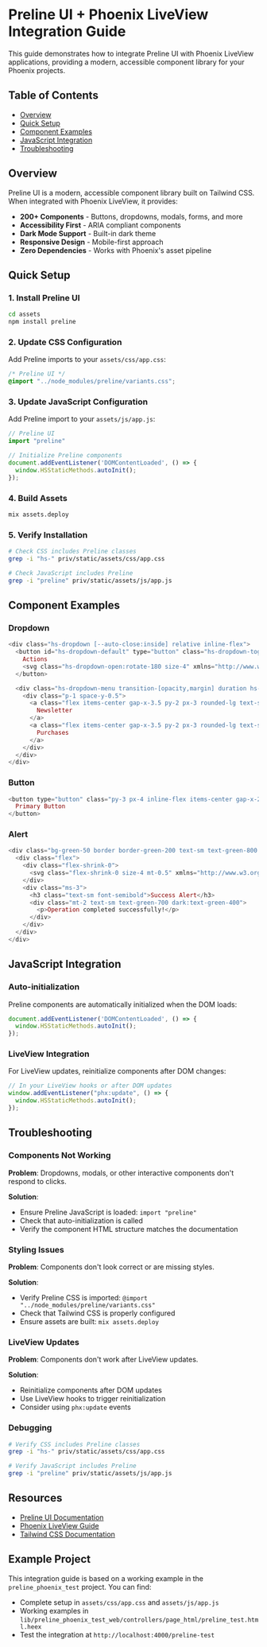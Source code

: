 # Preline UI + Phoenix LiveView Integration Guide

This guide demonstrates how to integrate Preline UI with Phoenix LiveView applications, providing a modern, accessible component library for your Phoenix projects.

## Table of Contents

- [Overview](#overview)
- [Quick Setup](#quick-setup)
- [Component Examples](#component-examples)
- [JavaScript Integration](#javascript-integration)
- [Troubleshooting](#troubleshooting)

## Overview

Preline UI is a modern, accessible component library built on Tailwind CSS. When integrated with Phoenix LiveView, it provides:

- **200+ Components** - Buttons, dropdowns, modals, forms, and more
- **Accessibility First** - ARIA compliant components
- **Dark Mode Support** - Built-in dark theme
- **Responsive Design** - Mobile-first approach
- **Zero Dependencies** - Works with Phoenix's asset pipeline

## Quick Setup

### 1. Install Preline UI

```bash
cd assets
npm install preline
```

### 2. Update CSS Configuration

Add Preline imports to your `assets/css/app.css`:

```css
/* Preline UI */
@import "../node_modules/preline/variants.css";
```

### 3. Update JavaScript Configuration

Add Preline import to your `assets/js/app.js`:

```javascript
// Preline UI
import "preline"

// Initialize Preline components
document.addEventListener('DOMContentLoaded', () => {
  window.HSStaticMethods.autoInit();
});
```

### 4. Build Assets

```bash
mix assets.deploy
```

### 5. Verify Installation

```bash
# Check CSS includes Preline classes
grep -i "hs-" priv/static/assets/css/app.css

# Check JavaScript includes Preline
grep -i "preline" priv/static/assets/js/app.js
```

## Component Examples

### Dropdown

```heex
<div class="hs-dropdown [--auto-close:inside] relative inline-flex">
  <button id="hs-dropdown-default" type="button" class="hs-dropdown-toggle py-3 px-4 inline-flex items-center gap-x-2 text-sm font-medium rounded-lg border border-gray-200 bg-white text-gray-800 shadow-2xs hover:bg-gray-50 focus:outline-hidden focus:bg-gray-50 disabled:opacity-50 disabled:pointer-events-none dark:bg-neutral-800 dark:border-neutral-700 dark:text-white dark:hover:bg-neutral-700 dark:focus:bg-neutral-700" aria-haspopup="menu" aria-expanded="false" aria-label="Dropdown">
    Actions
    <svg class="hs-dropdown-open:rotate-180 size-4" xmlns="http://www.w3.org/2000/svg" width="24" height="24" viewBox="0 0 24 24" fill="none" stroke="currentColor" stroke-width="2" stroke-linecap="round" stroke-linejoin="round"><path d="m6 9 6 6 6-6"/></svg>
  </button>

  <div class="hs-dropdown-menu transition-[opacity,margin] duration hs-dropdown-open:opacity-100 opacity-0 hidden min-w-60 bg-white shadow-md rounded-lg mt-2 dark:bg-neutral-800 dark:border dark:border-neutral-700 dark:divide-neutral-700 after:h-4 after:absolute after:-bottom-4 after:start-0 after:w-full before:h-4 before:absolute before:-top-4 before:start-0 before:w-full" role="menu" aria-orientation="vertical" aria-labelledby="hs-dropdown-default">
    <div class="p-1 space-y-0.5">
      <a class="flex items-center gap-x-3.5 py-2 px-3 rounded-lg text-sm text-gray-800 hover:bg-gray-100 focus:outline-hidden focus:bg-gray-100 dark:text-neutral-400 dark:hover:bg-neutral-700 dark:hover:text-neutral-300 dark:focus:bg-neutral-700" href="#">
        Newsletter
      </a>
      <a class="flex items-center gap-x-3.5 py-2 px-3 rounded-lg text-sm text-gray-800 hover:bg-gray-100 focus:outline-hidden focus:bg-gray-100 dark:text-neutral-400 dark:hover:bg-neutral-700 dark:hover:text-neutral-300 dark:focus:bg-neutral-700" href="#">
        Purchases
      </a>
    </div>
  </div>
</div>
```

### Button

```heex
<button type="button" class="py-3 px-4 inline-flex items-center gap-x-2 text-sm font-semibold rounded-lg border border-transparent bg-blue-600 text-white hover:bg-blue-700 disabled:opacity-50 disabled:pointer-events-none dark:focus:outline-none dark:focus:ring-1 dark:focus:ring-gray-600">
  Primary Button
</button>
```

### Alert

```heex
<div class="bg-green-50 border border-green-200 text-sm text-green-800 rounded-lg p-4 dark:bg-green-800/10 dark:border-green-900/20 dark:text-green-400" role="alert">
  <div class="flex">
    <div class="flex-shrink-0">
      <svg class="flex-shrink-0 size-4 mt-0.5" xmlns="http://www.w3.org/2000/svg" width="24" height="24" viewBox="0 0 24 24" fill="none" stroke="currentColor" stroke-width="2" stroke-linecap="round" stroke-linejoin="round"><path d="M9 12l2 2 4-4"/><path d="M21 12c.552 0 1-.448 1-1V5c0-.552-.448-1-1-1H3c-.552 0-1 .448-1 1v6c0 .552.448 1 1 1h18z"/></svg>
    </div>
    <div class="ms-3">
      <h3 class="text-sm font-semibold">Success Alert</h3>
      <div class="mt-2 text-sm text-green-700 dark:text-green-400">
        <p>Operation completed successfully!</p>
      </div>
    </div>
  </div>
</div>
```

## JavaScript Integration

### Auto-initialization

Preline components are automatically initialized when the DOM loads:

```javascript
document.addEventListener('DOMContentLoaded', () => {
  window.HSStaticMethods.autoInit();
});
```

### LiveView Integration

For LiveView updates, reinitialize components after DOM changes:

```javascript
// In your LiveView hooks or after DOM updates
window.addEventListener("phx:update", () => {
  window.HSStaticMethods.autoInit();
});
```

## Troubleshooting

### Components Not Working

**Problem**: Dropdowns, modals, or other interactive components don't respond to clicks.

**Solution**:
- Ensure Preline JavaScript is loaded: `import "preline"`
- Check that auto-initialization is called
- Verify the component HTML structure matches the documentation

### Styling Issues

**Problem**: Components don't look correct or are missing styles.

**Solution**:
- Verify Preline CSS is imported: `@import "../node_modules/preline/variants.css"`
- Check that Tailwind CSS is properly configured
- Ensure assets are built: `mix assets.deploy`

### LiveView Updates

**Problem**: Components don't work after LiveView updates.

**Solution**:
- Reinitialize components after DOM updates
- Use LiveView hooks to trigger reinitialization
- Consider using `phx:update` events

### Debugging

```bash
# Verify CSS includes Preline classes
grep -i "hs-" priv/static/assets/css/app.css

# Verify JavaScript includes Preline
grep -i "preline" priv/static/assets/js/app.js
```

## Resources

- [Preline UI Documentation](https://preline.co/docs/)
- [Phoenix LiveView Guide](https://hexdocs.pm/phoenix_live_view/)
- [Tailwind CSS Documentation](https://tailwindcss.com/docs)

## Example Project

This integration guide is based on a working example in the `preline_phoenix_test` project. You can find:

- Complete setup in `assets/css/app.css` and `assets/js/app.js`
- Working examples in `lib/preline_phoenix_test_web/controllers/page_html/preline_test.html.heex`
- Test the integration at `http://localhost:4000/preline-test`
